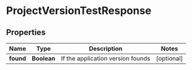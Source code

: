 
# ProjectVersionTestResponse

## Properties
Name | Type | Description | Notes
------------ | ------------- | ------------- | -------------
**found** | **Boolean** | If the application version founds |  [optional]




